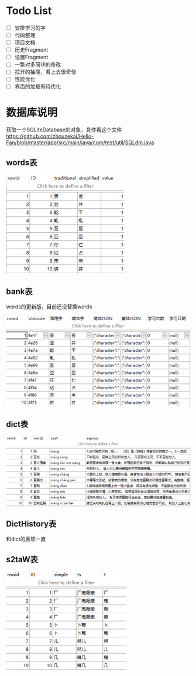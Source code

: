 # Todo List

- [ ] 安排学习的字
- [ ] 代码整理
- [ ] 项目文档
- [ ] 历史Fragment
- [ ] 设置Fragment
- [ ] 一繁对多简UI的修改
- [ ] 拉开的抽屉，看上去很奇怪
- [ ] 性能优化
- [ ] 界面的加载有待优化

# 数据库说明

获取一个SQLiteDatabase的对象，具体看这个文件
https://github.com/zhouzekai/Hello-Fan/blob/master/app/src/main/java/com/test/util/SQLdm.java

## words表

![](img/db_words.png)

## bank表

words的更新版，目前还没替换words

![](img/db_bank.png)

## dict表

![](img/db_dict.png)

## DictHistory表

和dict的表项一直

## s2taW表

![](img/db_s2aw.png)
